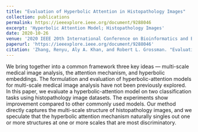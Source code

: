```yaml
---
title: "Evaluation of Hyperbolic Attention in Histopathology Images"
collection: publications
permalink: https://ieeexplore.ieee.org/document/9288046
excerpt: 'Hyperbolic Attention Model; Histopathology Images'
date: 2020-10-26
venue: '2020 IEEE 20th International Conference on Bioinformatics and Bioengineering (BIBE)'
paperurl: 'https://ieeexplore.ieee.org/document/9288046'
citation: 'Zhang, Renyu, Aly A. Khan, and Robert L. Grossman. "Evaluation of Hyperbolic Attention in Histopathology Images." 2020 IEEE 20th International Conference on Bioinformatics and Bioengineering (BIBE). IEEE, 2020.'
---
```

We bring together into a common framework three key ideas — multi-scale medical image analysis, the attention mechanism, and hyperbolic embeddings. The formulation and evaluation of hyperbolic-attention models for multi-scale medical image analysis have not been previously explored. In this paper, we evaluate a hyperbolic-attention model on two classification tasks using histopathology image datasets. The experiments show improvement compared to other commonly used models. Our method directly captures the multi-scale structure of histopathology images, and we speculate that the hyperbolic attention mechanism naturally singles out one or more structures at one or more scales that are most discriminatory.

